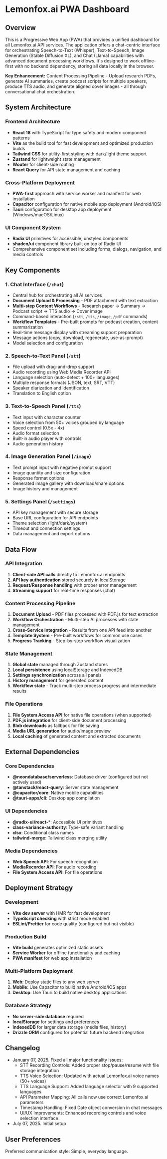 # Lemonfox.ai PWA Dashboard

## Overview

This is a Progressive Web App (PWA) that provides a unified dashboard for all Lemonfox.ai API services. The application offers a chat-centric interface for orchestrating Speech-to-Text (Whisper), Text-to-Speech, Image Generation (Stable Diffusion XL), and Chat (Llama) capabilities with advanced document processing workflows. It's designed to work offline-first with no backend dependency, storing all data locally in the browser.

**Key Enhancement:** Content Processing Pipeline - Upload research PDFs, generate AI summaries, create podcast scripts for multiple speakers, produce TTS audio, and generate aligned cover images - all through conversational chat orchestration.

## System Architecture

### Frontend Architecture
- **React 18** with TypeScript for type safety and modern component patterns
- **Vite** as the build tool for fast development and optimized production builds
- **Tailwind CSS** for utility-first styling with dark/light theme support
- **Zustand** for lightweight state management
- **Wouter** for client-side routing
- **React Query** for API state management and caching

### Cross-Platform Deployment
- **PWA-first** approach with service worker and manifest for web installation
- **Capacitor** configuration for native mobile app deployment (Android/iOS)
- **Tauri** configuration for desktop app deployment (Windows/macOS/Linux)

### UI Component System
- **Radix UI** primitives for accessible, unstyled components
- **shadcn/ui** component library built on top of Radix UI
- Comprehensive component set including forms, dialogs, navigation, and media controls

## Key Components

### 1. Chat Interface (`/chat`)
- Central hub for orchestrating all AI services
- **Document Upload & Processing** - PDF attachment with text extraction
- **Multi-step Content Workflows** - Research paper → Summary → Podcast script → TTS audio → Cover image
- Command-based interaction (`/stt`, `/tts`, `/image`, `/pdf` commands)
- **Workflow Templates** - Pre-built prompts for podcast creation, content summarization
- Real-time message display with streaming support preparation
- Message actions (copy, download, regenerate, use-as-prompt)
- Model selection and configuration

### 2. Speech-to-Text Panel (`/stt`)
- File upload with drag-and-drop support
- Audio recording using Web Media Recorder API
- Language selection (auto-detect + 100+ languages)
- Multiple response formats (JSON, text, SRT, VTT)
- Speaker diarization and identification
- Translation to English option

### 3. Text-to-Speech Panel (`/tts`)
- Text input with character counter
- Voice selection from 50+ voices grouped by language
- Speed control (0.5x - 4x)
- Audio format selection
- Built-in audio player with controls
- Audio generation history

### 4. Image Generation Panel (`/image`)
- Text prompt input with negative prompt support
- Image quantity and size configuration
- Response format options
- Generated image gallery with download/share options
- Image history and management

### 5. Settings Panel (`/settings`)
- API key management with secure storage
- Base URL configuration for API endpoints
- Theme selection (light/dark/system)
- Timeout and connection settings
- Data management and export options

## Data Flow

### API Integration
1. **Client-side API calls** directly to Lemonfox.ai endpoints
2. **API key authentication** stored securely in localStorage
3. **Request/Response handling** with proper error management
4. **Streaming support** for real-time responses (chat)

### Content Processing Pipeline
1. **Document Upload** - PDF files processed with PDF.js for text extraction
2. **Workflow Orchestration** - Multi-step AI processes with state management
3. **Cross-Service Integration** - Results from one API feed into another
4. **Template System** - Pre-built workflows for common use cases
5. **Progress Tracking** - Step-by-step workflow visualization

### State Management
1. **Global state** managed through Zustand stores
2. **Local persistence** using localStorage and IndexedDB
3. **Settings synchronization** across all panels
4. **History management** for generated content
5. **Workflow state** - Track multi-step process progress and intermediate results

### File Operations
1. **File System Access API** for native file operations (when supported)
2. **PDF.js integration** for client-side document processing
3. **Blob downloads** as fallback for file saving
4. **Media URL generation** for audio/image preview
5. **Local caching** of generated content and extracted documents

## External Dependencies

### Core Dependencies
- **@neondatabase/serverless**: Database driver (configured but not actively used)
- **@tanstack/react-query**: Server state management
- **@capacitor/core**: Native mobile capabilities
- **@tauri-apps/cli**: Desktop app compilation

### UI Dependencies
- **@radix-ui/react-***: Accessible UI primitives
- **class-variance-authority**: Type-safe variant handling
- **clsx**: Conditional class names
- **tailwind-merge**: Tailwind class merging utility

### Media Dependencies
- **Web Speech API**: For speech recognition
- **MediaRecorder API**: For audio recording
- **File System Access API**: For file operations

## Deployment Strategy

### Development
- **Vite dev server** with HMR for fast development
- **TypeScript checking** with strict mode enabled
- **ESLint/Prettier** for code quality (configured but not visible)

### Production Build
- **Vite build** generates optimized static assets
- **Service Worker** for offline functionality and caching
- **PWA manifest** for web app installation

### Multi-Platform Deployment
1. **Web**: Deploy static files to any web server
2. **Mobile**: Use Capacitor to build native Android/iOS apps
3. **Desktop**: Use Tauri to build native desktop applications

### Database Strategy
- **No server-side database** required
- **localStorage** for settings and preferences
- **IndexedDB** for larger data storage (media files, history)
- **Drizzle ORM** configured for potential future backend integration

## Changelog

- January 07, 2025. Fixed all major functionality issues:
  - STT Recording Controls: Added proper stop/pause/resume with file storage integration
  - TTS Voice Selection: Updated with actual Lemonfox.ai voice names (50+ voices)
  - TTS Language Support: Added language selector with 9 supported languages
  - API Parameter Mapping: All calls now use correct Lemonfox.ai parameters
  - Timestamp Handling: Fixed Date object conversion in chat messages
  - UI/UX Improvements: Enhanced recording controls and voice selection interface
- July 07, 2025. Initial setup

## User Preferences

Preferred communication style: Simple, everyday language.